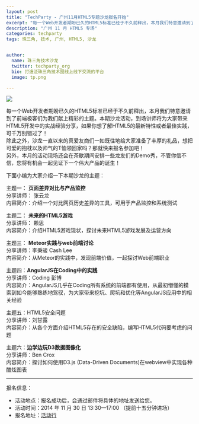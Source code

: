 ```yaml
---
layout: post
title: "TechParty - 广州11月HTML5专题沙龙报名开始"
excerpt: "每一个Web开发者期盼已久的HTML5标准已经于不久前释出，本月我们特意邀请到了前端极客们为我们献上精彩的主题。本期沙龙活动，到场讲师将为大家带来HTML5开发中的实战经验分享，如果你想了解HTML5的最新特性或者最佳实践，可千万别错过了！"
description: "广州 11 月 HTML5 专场"
categories: techparty
tags: 珠三角, 技术, 广州, HTML5, 沙龙


author:
  name: 珠三角技术沙龙
  twitter: techparty_org
  bio: 打造泛珠三角技术圈线上线下交流的平台
  image: tp.png

---
```


![](http://ww1.sinaimg.cn/large/6907a9d0gw1emaaznkyyfj20m80dw44c.jpg)   

每一个Web开发者期盼已久的HTML5标准已经于不久前释出，本月我们特意邀请到了前端极客们为我们献上精彩的主题。本期沙龙活动，到场讲师将为大家带来HTML5开发中的实战经验分享，如果你想了解HTML5的最新特性或者最佳实践，可千万别错过了！  
除此之外，沙龙一直以来的真爱友商们一如既往地给大家准备了丰厚的礼品，想把可爱的抱枕以及帅气的T恤领回家吗？那就快来报名参加吧！  
另外，本月的活动现场还会在茶歇期间安排一些龙友们的Demo秀，不管你信不信，您将有机会一起见证下一个伟大产品的诞生！  
  
   
下面小编为大家介绍一下本期沙龙的主题：  
    
主题一： **页面差异对比与产品监控**  
分享讲师： 张云龙  
内容简介：介绍一个对比网页历史差异的工具，可用于产品监控和系统测试  
  
  
主题二： **未来的HTML5游戏**  
分享讲师： 赖思  
内容简介：介绍HTML5游戏现状，探讨未来HTML5游戏发展及运营方向  
  

主题三： **Meteor实践与web前端讨论**  
分享讲师：李秉骏  Cash Lee  
内容简介：从Meteor的实践中，发现前端价值，一起探讨Web前端职业  
  

主题四：**AngularJS在Coding中的实践**  
分享讲师：Coding 彭博  
内容简介：AngularJS几乎在Coding所有系统的前端都有使用，从最初懵懂的摸索到如今能够熟练地驾驭，为大家带来挖坑、爬坑和优化等AngularJS应用中的相关经验  

  
主题五：HTML5安全问题  
分享讲师：刘甘露  
内容简介：从各个方面介绍HTML5存在的安全缺陷，编写HTML5代码要考虑的问题  
  

主题六：**边学边玩D3数据图像化**  
分享讲师：Ben Crox  
内容简介：探讨如何使用D3.js (Data-Driven Documents)在webview中实现各种酷炫图表  
  
---
  
报名信息：  

* 活动地点：报名成功后，会通过邮件将具体的地址发送给您。
* 活动时间：2014 年 11 月 30 日 13:30—17:00 （提前十五分钟进场）
* 报名地址：[活动行](http://www.huodongxing.com/event/4257759847200)
